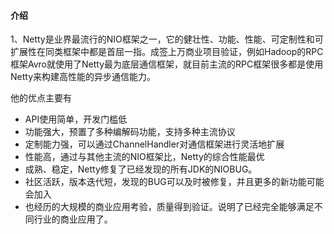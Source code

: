 #### 介绍

1、Netty是业界最流行的NIO框架之一，它的健壮性、功能、性能、可定制性和可扩展性在同类框架中都是首屈一指。成签上万商业项目验证，例如Hadoop的RPC框架Avro就使用了Netty最为底层通信框架，就目前主流的RPC框架很多都是使用Netty来构建高性能的异步通信能力。

他的优点主要有 

- API使用简单，开发门槛低
- 功能强大，预置了多种编解码功能，支持多种主流协议
- 定制能力强，可以通过ChannelHandler对通信框架进行灵活地扩展
- 性能高，通过与其他主流的NIO框架比，Netty的综合性能最优
- 成熟、稳定，Netty修复了已经发现的所有JDK的NIOBUG。
- 社区活跃，版本迭代短，发现的BUG可以及时被修复，并且更多的新功能可能会加入
- 也经历的大规模的商业应用考验，质量得到验证。说明了已经完全能够满足不同行业的商业应用了。



